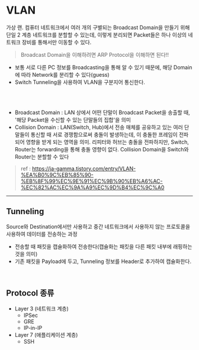 # VLAN
가상 랜. 컴퓨터 네트워크에서 여러 개의 구별되는 Broadcast Domain을 만들기 위해 단일 2 계층 네트워크를 분할할 수 있는데, 이렇게 분리되면 Packet들은 하나 이상의 네트워크 장비를 통해서만 이동할 수 있다.
> Broadcast Domain을 이해하려면 ARP Protocol을 이해하면 된다!!
* 보통 서로 다른 PC 정보를 Broadcasting을 통해 알 수 있기 때문에, 해당 Domain에 따라 Network를 분리할 수 있다(guess)
* Switch Tunneling을 사용하여 VLAN을 구분지어 통신한다.
</br>
</br>

* Broadcast Domain : LAN 상에서 어떤 단말이 Broadcast Packet을 송출할 때, '해당 Packet을 수신할 수 있는 단말들의 집합'을 의미
* Collision Domain : LAN(Switch, Hub)에서 전송 매체를 공유하고 있는 여러 단말들이 통신할 때 서로 경쟁함으로써 충돌이 발생하는데, 이 충돌한 프레임이 전파되어 영향을 받게 되는 영역을 의미. 리피터와 허브는 충돌을 전파하지만, Switch, Router는 forwarding을 통해 충돌 영향이 없다. Collision Domain을 Switch와 Router는 분할할 수 있다
> ref : https://ja-gamma.tistory.com/entry/VLAN-%EA%B0%9C%EB%85%90-%EB%8F%99%EC%9E%91%EC%9B%90%EB%A6%AC-%EC%82%AC%EC%9A%A9%EC%9D%B4%EC%9C%A0

---
## Tunneling
Source와 Destination에서만 사용하고 중간 네트워크에서 사용하지 않는 프로토콜을 사용하여 데이터를 전송하는 과정
* 전송할 때 패킷을 캡슐화하여 전송한다(캡슐화는 패킷을 다른 패킷 내부에 래핑하는 것을 의미)
* 기존 패킷을 Payload에 두고, Tunneling 정보를 Header로 추가하여 캡슐화한다.
</br>

## Protocol 종류
* Layer 3 (네트워크 계층)
    * IPSec 
    * GRE
    * IP-in-IP
* Layer 7 (애플리케이션 계층)
    * SSH

